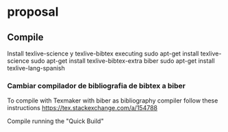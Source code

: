 # proposal


## Compile

Install texlive-science y texlive-bibtex executing
sudo apt-get install texlive-science
sudo apt-get install texlive-bibtex-extra biber
sudo apt-get install texlive-lang-spanish

### Cambiar compilador de bibliografia de bibtex a biber

To compile with Texmaker with biber as bibliography compiler follow these instructions
https://tex.stackexchange.com/a/154788

Compile running the "Quick Build"
